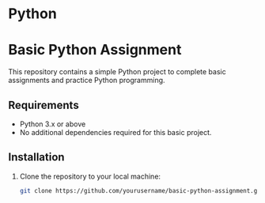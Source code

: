 # Python
# Basic Python Assignment

This repository contains a simple Python project to complete basic assignments and practice Python programming.

## Requirements

- Python 3.x or above
- No additional dependencies required for this basic project.

## Installation

1. Clone the repository to your local machine:
   ```bash
   git clone https://github.com/yourusername/basic-python-assignment.git
